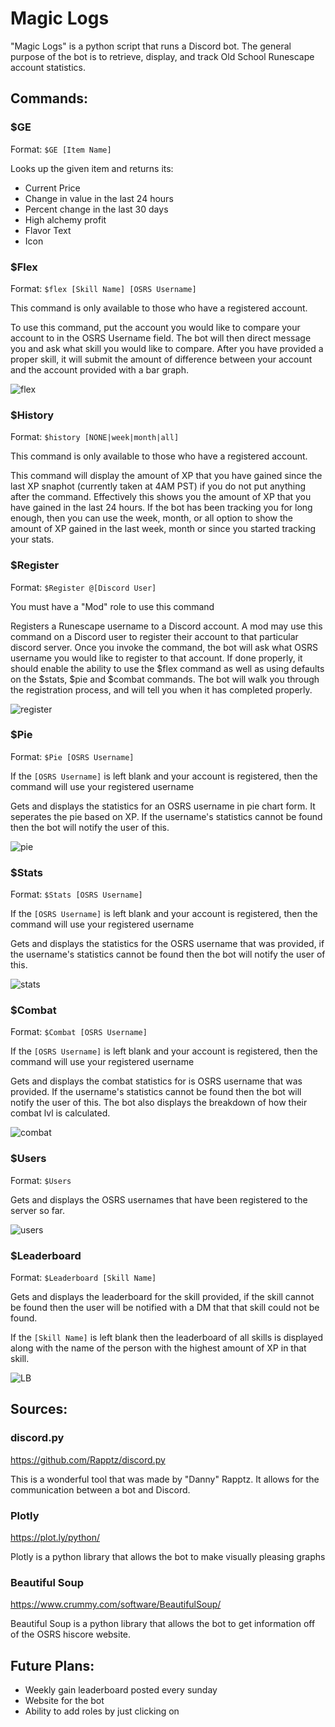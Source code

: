# Magic Logs
"Magic Logs" is a python script that runs a Discord bot. The general purpose of the bot is to retrieve, display, and track Old School Runescape account statistics.  

## Commands:
### $GE
Format: `$GE [Item Name]`

Looks up the given item and returns its:
- Current Price
- Change in value in the last 24 hours
- Percent change in the last 30 days
- High alchemy profit
- Flavor Text
- Icon

### $Flex
Format: `$flex [Skill Name] [OSRS Username]`

This command is only available to those who have a registered account.

To use this command, put the account you would like to compare your account to in the OSRS Username field. The bot will then direct message you and ask what skill you would like to compare. After you have provided a proper skill, it will submit the amount of difference between your account and the account provided with a bar graph.

![flex](https://i.imgur.com/dJxtczj.png)
### $History
Format: `$history [NONE|week|month|all]`

This command is only available to those who have a registered account.

This command will display the amount of XP that you have gained since the last XP snaphot (currently taken at 4AM PST) if you do not put anything after the command. Effectively this shows you the amount of XP that you have gained in the last 24 hours. If the bot has been tracking you for long enough, then you can use the week, month, or all option to show the amount of XP gained in the last week, month or since you started tracking your stats.

### $Register
Format: `$Register @[Discord User]`

You must have a "Mod" role to use this command

Registers a Runescape username to a Discord account. A mod may use this command on a Discord user to register their account to that particular discord server. Once you invoke the command, the bot will ask what OSRS username you would like to register to that account. If done properly, it should enable the ability to use the $flex command as well as using defaults on the $stats, $pie and $combat commands. The bot will walk you through the registration process, and will tell you when it has completed properly.

![register](https://i.imgur.com/BTjCDFJ.png)
### $Pie
Format: `$Pie [OSRS Username]`

If the `[OSRS Username]` is left blank and your account is registered, then the command will use your registered username

Gets and displays the statistics for an OSRS username in pie chart form. It seperates the pie based on XP. If the username's statistics cannot be found then the bot will notify the user of this.

![pie](https://i.imgur.com/pUfDwct.png)
### $Stats
Format: `$Stats [OSRS Username]`

If the `[OSRS Username]` is left blank and your account is registered, then the command will use your registered username

Gets and displays the statistics for the OSRS username that was provided, if the username's statistics cannot be found then the bot will notify the user of this.

![stats](https://i.imgur.com/WxwJOrx.png)
### $Combat
Format: `$Combat [OSRS Username]`

If the `[OSRS Username]` is left blank and your account is registered, then the command will use your registered username

Gets and displays the combat statistics for is OSRS username that was provided. If the username's statistics cannot be found then the bot will notify the user of this. The bot also displays the breakdown of how their combat lvl is calculated.

![combat](https://i.imgur.com/gaHxJIG.png)
### $Users
Format: `$Users`

Gets and displays the OSRS usernames that have been registered to the server so far.

![users](https://i.imgur.com/6sFOjtl.png)
### $Leaderboard
Format: `$Leaderboard [Skill Name]`

Gets and displays the leaderboard for the skill provided, if the skill cannot be found then the user will be notified with a DM that that skill could not be found. 

If the `[Skill Name]` is left blank then the leaderboard of all skills is displayed along with the name of the person with the highest amount of XP in that skill.

![LB](https://imgur.com/ubyDEp7)
## Sources:
### discord.py
https://github.com/Rapptz/discord.py

This is a wonderful tool that was made by "Danny" Rapptz. It allows for the communication between a bot and Discord.
### Plotly
https://plot.ly/python/

Plotly is a python library that allows the bot to make visually pleasing graphs
### Beautiful Soup
https://www.crummy.com/software/BeautifulSoup/

Beautiful Soup is a python library that allows the bot to get information off of the OSRS hiscore website.

## Future Plans:
- Weekly gain leaderboard posted every sunday
- Website for the bot
- Ability to add roles by just clicking on 
